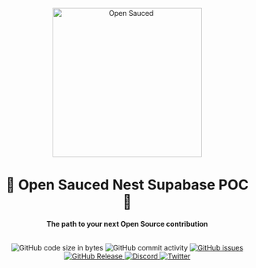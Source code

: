 <div align="center">
  <br>
  <img alt="Open Sauced" src="https://i.ibb.co/7jPXt0Z/logo1-92f1a87f.png" width="300px">
  <h1>🍕 Open Sauced Nest Supabase POC🍕</h1>
  <strong>The path to your next Open Source contribution</strong>
</div>
<br>
<p align="center">
  <img src="https://img.shields.io/github/languages/code-size/0-vortex/open-sauced-nest-supabase-poc" alt="GitHub code size in bytes">
  <img src="https://img.shields.io/github/commit-activity/w/0-vortex/open-sauced-nest-supabase-poc" alt="GitHub commit activity">
  <a href="https://github.com/0-vortex/open-sauced-nest-supabase-poc/issues">
    <img src="https://img.shields.io/github/issues/0-vortex/open-sauced-nest-supabase-poc" alt="GitHub issues">
  </a>
  <a href="https://github.com/0-vortex/open-sauced-nest-supabase-poc/releases">
    <img src="https://img.shields.io/github/v/release/0-vortex/open-sauced-nest-supabase-poc.svg?style=flat" alt="GitHub Release">
  </a>
  <a href="https://discord.gg/U2peSNf23P">
    <img src="https://img.shields.io/discord/714698561081704529.svg?label=&logo=discord&logoColor=ffffff&color=7389D8&labelColor=6A7EC2" alt="Discord">
  </a>
  <a href="https://twitter.com/saucedopen">
    <img src="https://img.shields.io/twitter/follow/saucedopen?label=Follow&style=social" alt="Twitter">
  </a>
</p>
